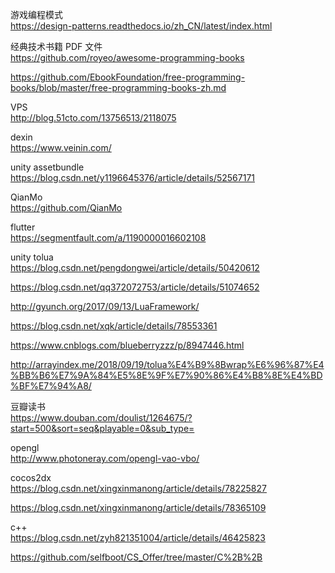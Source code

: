 游戏编程模式  
https://design-patterns.readthedocs.io/zh_CN/latest/index.html

经典技术书籍 PDF 文件  
https://github.com/royeo/awesome-programming-books 

https://github.com/EbookFoundation/free-programming-books/blob/master/free-programming-books-zh.md


VPS  
http://blog.51cto.com/13756513/2118075

dexin  
https://www.veinin.com/

unity assetbundle  
https://blog.csdn.net/y1196645376/article/details/52567171

QianMo    
https://github.com/QianMo

flutter  
https://segmentfault.com/a/1190000016602108  

unity tolua  
https://blog.csdn.net/pengdongwei/article/details/50420612

https://blog.csdn.net/qq372072753/article/details/51074652  

http://gyunch.org/2017/09/13/LuaFramework/  

https://blog.csdn.net/xqk/article/details/78553361  

https://www.cnblogs.com/blueberryzzz/p/8947446.html  

http://arrayindex.me/2018/09/19/tolua%E4%B9%8Bwrap%E6%96%87%E4%BB%B6%E7%9A%84%E5%8E%9F%E7%90%86%E4%B8%8E%E4%BD%BF%E7%94%A8/  

豆瓣读书  
https://www.douban.com/doulist/1264675/?start=500&sort=seq&playable=0&sub_type=

opengl  
http://www.photoneray.com/opengl-vao-vbo/

cocos2dx   
https://blog.csdn.net/xingxinmanong/article/details/78225827

https://blog.csdn.net/xingxinmanong/article/details/78365109  

c++  
https://blog.csdn.net/zyh821351004/article/details/46425823  

https://github.com/selfboot/CS_Offer/tree/master/C%2B%2B  



 

